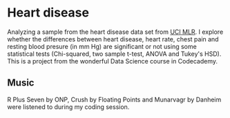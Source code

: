 # Heart disease

Analyzing a sample from the heart disease data set from [UCI MLR](https://archive.ics.uci.edu/ml/datasets/Heart+Disease). I explore whether the differences between heart disease, heart rate, chest pain and resting blood presure (in mm Hg) are significant or not using some statistical tests (Chi-squared, two sample t-test, ANOVA and Tukey's HSD). This is a project from the wonderful Data Science course in Codecademy.

## Music
R Plus Seven by ONP, Crush by Floating Points and Munarvagr by Danheim were listened to during my coding session.
